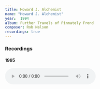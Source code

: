 ```yaml
---
title: Howard J. Alchemist
name: "Howard J. Alchemist"
year:  1994
album: Further Travels of Pinnately Frond
composer: Rob Nelson
recordings: true
---
```

<h3>Recordings</h3>

<h4>1995</h4>
<audio controls>
  <source src="http://walterklang.com/mp3/1995-03-14/Howard%20J%20Alchemist/Howard_J_Alchemist.mp3" type="audio/mpeg">
  <a href="http://walterklang.com/mp3/1995-03-14/Howard%20J%20Alchemist/Howard_J_Alchemist.mp3">Howard_J_Alchemist.mp3</a>
</audio>
